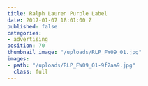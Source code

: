 ```yaml
---
title: Ralph Lauren Purple Label
date: 2017-01-07 18:01:00 Z
published: false
categories:
- advertising
position: 70
thumbnail_image: "/uploads/RLP_FW09_01.jpg"
images:
- path: "/uploads/RLP_FW09_01-9f2aa9.jpg"
  class: full
---
```


